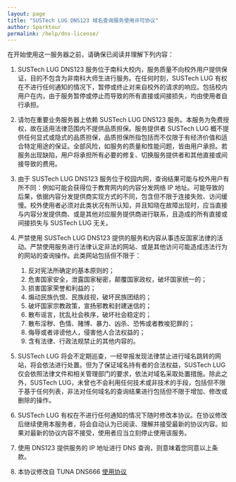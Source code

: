 ```yaml
---
layout: page
title: "SUSTech LUG DNS123 域名查询服务使用许可协议"
author: Sparktour
permalink: /help/dns-license/
---
```


在开始使用这一服务器之前，请确保已阅读并理解下列内容：

1. SUSTech LUG DNS123 服务位于南科大校内，服务质量不向校外用户提供保证，目的不包含为非南科大师生进行服务。在任何时刻，SUSTech LUG 有权在不进行任何通知的情况下，暂停或终止对来自校外的请求的响应。包括校内用户在内，由于服务暂停或停止而导致的所有直接或间接损失，均由使用者自行承担。

2. 请勿在重要业务服务器上依赖 SUSTech LUG DNS123 服务。本服务为免费授权，故在适用法律范围内不提供品质担保。服务提供者 SUSTech LUG 概不提供任何显式或隐式的品质担保，品质担保所指包括而不仅限于有经济价值和适合特定用途的保证。全部风险，如服务的质量和性能问题，皆由用户承担。若服务出现缺陷，用户将承担所有必要的修复、切换服务提供者和其他直接或间接导致的费用。

3. 由于 SUSTech LUG DNS123 服务位于校园内网，查询结果可能与校外用户有所不同：例如可能会获得位于教育网内的内容分发网络 IP 地址。可能导致的后果，依据内容分发提供商实现方式的不同，包含但不限于连接失败、访问缓慢。校外使用者必须对此类状况有所认知，并且知晓在故障出现时，应当直接与内容分发提供商、或是其他对应服务提供商进行联系，且造成的所有直接或间接损失与 SUSTech LUG 无关。

4. 严禁使用 SUSTech LUG DNS123 提供的服务和内容从事违反国家法律的活动。严禁使用服务进行法律认定非法的网站、或是其他访问可能造成违法行为的网站的查询操作。此类网站包括但不限于：
    1. 反对宪法所确定的基本原则的；
    2. 危害国家安全，泄露国家秘密，颠覆国家政权，破坏国家统一的；
    3. 损害国家荣誉和利益的；
    4. 煽动民族仇恨、民族歧视，破坏民族团结的；
    5. 破坏国家宗教政策，宣扬邪教和封建迷信的；
    6. 散布谣言，扰乱社会秩序，破坏社会稳定的；
    7. 散布淫秽、色情、赌博、暴力、凶杀、恐怖或者教唆犯罪的；
    8. 侮辱或者诽谤他人，侵害他人合法权益的；
    9. 含有法律、行政法规禁止的其他内容的。

5. SUSTech LUG 将会不定期巡查，一经举报发现法律禁止进行域名跳转的网站，将会依法进行处置。但为了保证域名持有者的合法权益，SUSTech LUG 仅会依照法律文件和相关管理部门的要求，依法对域名采取处置措施。除此之外，SUSTech LUG，未曾也不会利用任何技术或非技术的手段，包括但不限于基于任何列表，非法对任何域名的查询结果进行包括但不限于增加、修改或删除的操作。

6. SUSTech LUG 有权在不进行任何通知的情况下随时修改本协议。在协议修改后继续使用本服务者，将会自动认为已阅读、理解并接受最新的协议内容。如果对最新的协议内容不接受，使用者应当立刻停止使用该服务。

7. 使用 DNS123 提供服务的 IP 地址进行 DNS 查询，则意味着您同意以上条款。

8. 本协议修改自 TUNA DNS666 [使用协议](https://tuna.moe/help/dns-license/)
